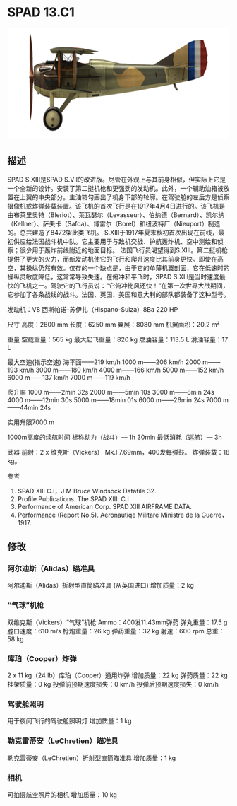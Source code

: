 ﻿# SPAD 13.C1

![spad13](../images/spad13.png)

## 描述

SPAD S.XIII是SPAD S.VII的改进版。尽管在外观上与其前身相似，但实际上它是一个全新的设计。安装了第二挺机枪和更强劲的发动机。此外，一个辅助油箱被放置在上翼的中央部分。主油箱勾画出了机身下部的轮廓。在驾驶舱的左后方是侦察摄像机或炸弹装载装置。该飞机的首次飞行是在1917年4月4日进行的。该飞机是由布莱里奥特（Bleriot）、莱瓦瑟尔（Levasseur）、伯纳德（Bernard）、凯尔纳（Kellner）、萨夫卡（Safca）、博雷尔（Borel）和纽波特厂（Nieuport）制造的。总共建造了8472架此类飞机。
S.XIII于1917年夏末秋初首次出现在前线，最初供应给法国战斗机中队。它主要用于与敌机交战、护航轰炸机、空中测绘和侦察；很少用于轰炸前线附近的地面目标。
法国飞行员渴望得到S.XIII。第二挺机枪提供了更大的火力，而新发动机使它的飞行和爬升速度比其前身更快。即使在高空，其操纵仍然有效。仅存的一个缺点是，由于它的单薄机翼剖面，它在低速时的操纵灵敏度降低，这常常导致失速。在俯冲和平飞时，SPAD S.XIII是当时速度最快的飞机之一。驾驶它的飞行员说：“它俯冲比风还快！“在第一次世界大战期间，它参加了各条战线的战斗。法国、英国、美国和意大利的部队都装备了这种型号。


发动机：V8 西斯帕诺-苏伊扎（Hispano-Suiza）8Ba 220 HP

尺寸
高度：2600 mm
长度：6250 mm
翼展：8080 mm
机翼面积：20.2 m²

重量
空载重量：565 kg
最大起飞重量：820 kg
燃油容量：113.5 L
滑油容量：17 L

最大空速(指示空速)
海平面——219 km/h
1000 m——206 km/h
2000 m——193 km/h
3000 m——180 km/h
4000 m——166 km/h
5000 m——152 km/h
6000 m——137 km/h
7000 m——119 km/h

爬升率
1000 m——2min 32s
2000 m——5min 10s
3000 m——8min 24s
4000 m——12min 30s
5000 m——18min 01s
6000 m——26min 24s
7000 m——44min 24s

实用升限7000 m

1000m高度的续航时间
标称动力（战斗）— 1h 30min
最低消耗（巡航）— 3h

武器
前射：2 х 维克斯（Vickers） Mk.I 7.69mm，400发每弹鼓。
炸弹装载：18 kg。

参考
1) SPAD XIII C.I，J M Bruce Windsock Datafile 32.
2) Profile Publications. The SPAD XIII. C.I
3) Performance of American Corp. SPAD XIII AIRFRAME DATA.
4) Performance (Report No.5). Aeronautiqe Militare Ministre de la Guerre，1917.

## 修改


### 阿尔迪斯（Alidas）瞄准具

阿尔迪斯（Alidas）折射型直筒瞄准具 (从英国进口)
增加质量：2 kg


### “气球”机枪

双维克斯（Vickers）“气球”机枪
Ammo：400发11.43mm弹药
弹丸重量：17.5 g
膛口速度：610 m/s
枪炮重量：26 kg
弹药重量：32 kg
射速：600 rpm
总重：58 kg


### 库珀（Cooper）炸弹

2 x 11 kg（24 lb）库珀（Cooper）通用炸弹
增加质量：22 kg
弹药质量：22 kg
挂架质量：0 kg
投弹前预期速度损失：0 km/h
投弹后预期速度损失：0 km/h

### 驾驶舱照明

用于夜间飞行的驾驶舱照明灯
增加质量：1 kg


### 勒克雷蒂安（LeChretien）瞄准具

勒克雷蒂安（LeChretien）折射型直筒瞄准具
增加质量：1 kg


### 相机

可拍摄航空照片的相机
增加质量：10 kg
